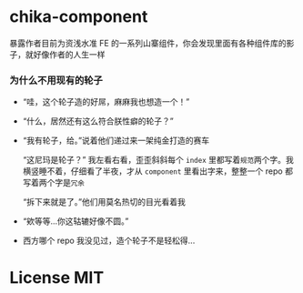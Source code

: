 # chika-component

暴露作者目前为资浅水准 FE 的一系列山寨组件，你会发现里面有各种组件库的影子，就好像作者的人生一样

### 为什么不用现有的轮子

- “哇，这个轮子造的好屌，麻麻我也想造一个！”

- “什么，居然还有这么符合朕性癖的轮子？”

- “我有轮子，给。”说着他们递过来一架纯金打造的赛车

  “这尼玛是轮子？” 我左看右看，歪歪斜斜每个 `index` 里都写着`规范`两个字。我横竖睡不着，仔细看了半夜，才从 `component` 里看出字来，整整一个 repo 都写着两个字是`冗余`

  “拆下来就是了。”他们用莫名热切的目光看着我

- “欸等等...你这轱辘好像不圆。”

- 西方哪个 repo 我没见过，造个轮子不是轻松得...

# License MIT
